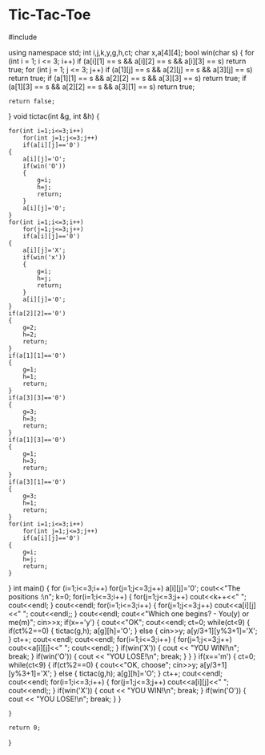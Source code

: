 # Tic-Tac-Toe


#include <iostream>

using namespace std;
int i,j,k,y,g,h,ct;
char x,a[4][4];
bool win(char s)
{
    for (int i = 1; i <= 3; i++)
        if (a[i][1] == s && a[i][2] == s && a[i][3] == s)
            return true;
    for (int j = 1; j <= 3; j++)
        if (a[1][j] == s && a[2][j] == s && a[3][j] == s)
            return true;
    if (a[1][1] == s && a[2][2] == s && a[3][3] == s)
        return true;
    if (a[1][3] == s && a[2][2] == s && a[3][1] == s)
        return true;

    return false;
}
void tictac(int &g, int &h)
{

    for(int i=1;i<=3;i++)
        for(int j=1;j<=3;j++)
        if(a[i][j]=='0')
    {
        a[i][j]='O';
        if(win('O'))
        {
            g=i;
            h=j;
            return;
        }
        a[i][j]='0';
    }
    for(int i=1;i<=3;i++)
        for(j=1;j<=3;j++)
        if(a[i][j]=='0')
    {
        a[i][j]='X';
        if(win('x'))
        {
            g=i;
            h=j;
            return;
        }
        a[i][j]='0';
    }
    if(a[2][2]=='0')
    {
        g=2;
        h=2;
        return;
    }
    if(a[1][1]=='0')
    {
        g=1;
        h=1;
        return;
    }
    if(a[3][3]=='0')
    {
        g=3;
        h=3;
        return;
    }
    if(a[1][3]=='0')
    {
        g=1;
        h=3;
        return;
    }
    if(a[3][1]=='0')
    {
        g=3;
        h=1;
        return;
    }
    for(int i=1;i<=3;i++)
        for(int j=1;j<=3;j++)
        if(a[i][j]=='0')
    {
        g=i;
        h=j;
        return;
    }
}
int main()
{
    for (i=1;i<=3;i++)
        for(j=1;j<=3;j++)
           a[i][j]='0';
    cout<<"The positions :\n";
    k=0;
    for(i=1;i<=3;i++)
    {
        for(j=1;j<=3;j++)
        cout<<k++<<" ";
        cout<<endl;
    }
    cout<<endl;
    for(i=1;i<=3;i++)
    {
        for(j=1;j<=3;j++)
        cout<<a[i][j]<<" ";
        cout<<endl;;
    }
    cout<<endl;
    cout<<"Which one begins? - You(y) or me(m)";
    cin>>x;
    if(x=='y')
    {
        cout<<"OK";
        cout<<endl;
        ct=0;
        while(ct<9)
        {
            if(ct%2==0)
            {
                tictac(g,h);
                a[g][h]='O';
            }
            else
            {
                cin>>y;
                a[y/3+1][y%3+1]='X';
            }
        ct++;
        cout<<endl;
        cout<<endl;
             for(i=1;i<=3;i++)
    {
        for(j=1;j<=3;j++)
        cout<<a[i][j]<<" ";
        cout<<endl;;
    }
    if(win('X')) {
    cout << "YOU WIN!\n";
    break;
}
if(win('O')) {
    cout << "YOU LOSE!\n";
    break;
}
        }
    }
    if(x=='m')
    {
        ct=0;
        while(ct<9)
        {
            if(ct%2==0)
            {
        cout<<"OK, choose";
        cin>>y;
        a[y/3+1][y%3+1]='X';
            }
            else
            {
                tictac(g,h);
                a[g][h]='O';
            }
            ct++;
        cout<<endl;
        cout<<endl;
            for(i=1;i<=3;i++)
    {
        for(j=1;j<=3;j++)
        cout<<a[i][j]<<" ";
        cout<<endl;;
    }
    if(win('X')) {
    cout << "YOU WIN!\n";
    break;
}
if(win('O')) {
    cout << "YOU LOSE!\n";
    break;
}
        }

    }

    return 0;
}

